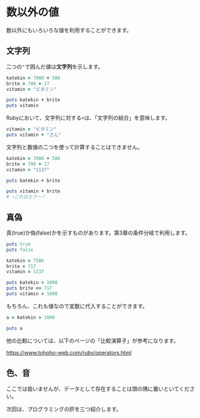 # 数以外の値

数以外にもいろいろな値を利用することができます。

## 文字列

二つの`"`で囲んだ値は**文字列**を示します。

```ruby
katekin = 7000 + 586
brite = 700 + 17
vitamin = "ビタミン"

puts katekin + brite
puts vitamin
```

Rubyにおいて、文字列に対する`+`は、「文字列の結合」を意味します。

```ruby
vitamin = "ビタミン"
puts vitamin + "さん"
```

文字列と数値の二つを使って計算することはできません。

```ruby
katekin = 7000 + 586
brite = 700 + 17
vitamin = "1137"

puts katekin + brite

puts vitamin + brite
# ↑これはエラー！
```

## 真偽

真(true)か偽(false)かを示すものがあります。第3章の条件分岐で利用します。

```ruby
puts true
puts false
```

```ruby
katekin = 7586
brite = 717
vitamin = 1137

puts katekin > 1000
puts brite == 717
puts vitamin < 1000
```

もちろん、これも値なので変数に代入することができます。

```ruby
a = katekin > 1000

puts a
```

他の比較については、以下のページの「比較演算子」が参考になります。

https://www.tohoho-web.com/ruby/operators.html

## 色、音

ここでは扱いませんが、データとして存在することは頭の隅に置いといてください。

次回は、プログラミングの肝を三つ紹介します。
